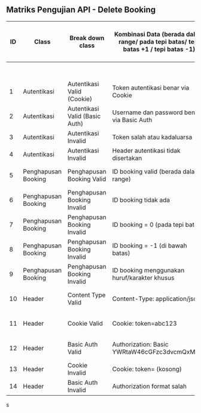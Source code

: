 
## Matriks Pengujian API - Delete Booking

| ID | Class | Break down class | Kombinasi Data (berada dalam range/ pada tepi batas/ tepi batas +1 / tepi batas -1) | Type Testing | Expectation Result (Respon dari Sistem) |||
|--|--|--|--|--|--|--|--|
| | | | | | Respon Body | Message Status | Database Condition |
| 1 | Autentikasi | Autentikasi Valid (Cookie) | Token autentikasi benar via Cookie | Positive | Tidak ada body | 201 Created | Booking berhasil dihapus |
| 2 | Autentikasi | Autentikasi Valid (Basic Auth) | Username dan password benar via Basic Auth | Positive | Tidak ada body | 201 Created | Booking berhasil dihapus |
| 3 | Autentikasi | Autentikasi Invalid | Token salah atau kadaluarsa | Negative | Error object | 403 Forbidden | Tidak ada perubahan |
| 4 | Autentikasi | Autentikasi Invalid | Header autentikasi tidak disertakan | Negative | Error object | 403 Forbidden | Tidak ada perubahan |
| 5 | Penghapusan Booking | Penghapusan Booking Valid | ID booking valid (berada dalam range) | Positive | Tidak ada body | 201 Created | Booking berhasil dihapus |
| 6 | Penghapusan Booking | Penghapusan Booking Invalid | ID booking tidak ada | Negative | Error object | 404 Not Found | Tidak ada perubahan |
| 7 | Penghapusan Booking | Penghapusan Booking Invalid | ID booking = 0 (pada tepi batas) | Negative | Error object | 404 Not Found | Tidak ada perubahan |
| 8 | Penghapusan Booking | Penghapusan Booking Invalid | ID booking = -1 (di bawah batas) | Negative | Error object | 404 Not Found | Tidak ada perubahan |
| 9 | Penghapusan Booking | Penghapusan Booking Invalid | ID booking menggunakan huruf/karakter khusus | Negative | Error object | 404 Not Found | Tidak ada perubahan |
| 10 | Header | Content Type Valid | Content-Type: application/json | Positive | Tidak ada body | 201 Created | Booking berhasil dihapus |
| 11 | Header | Cookie Valid | Cookie: token=abc123 | Positive | Tidak ada body | 201 Created | Booking berhasil dihapus |
| 12 | Header | Basic Auth Valid | Authorization: Basic YWRtaW46cGFzc3dvcmQxMjM= | Positive | Tidak ada body | 201 Created | Booking berhasil dihapus |
| 13 | Header | Cookie Invalid | Cookie: token= (kosong) | Negative | Error object | 403 Forbidden | Tidak ada perubahan |
| 14 | Header | Basic Auth Invalid | Authorization format salah | Negative | Error object | 403 Forbidden | Tidak ada perubahan |
s